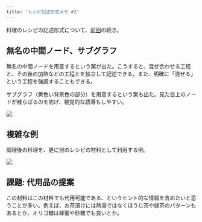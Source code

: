 ```yaml
---
title: 'レシピ記述形式メモ #2'
---
```

料理のレシピの記述形式について、[前回](https://r7kamura.com/articles/2022-05-13-mermaid-recipe-memo)の続き。

無名の中間ノード、サブグラフ
--------------

無名の中間ノードを用意するという案が出た。こうすると、混ぜ合わせる工程と、その後の加熱などの工程とを独立して記述できる。また、明確に「混ぜる」という工程を強調することもできる。

サブグラフ（黄色い背景色の部分）を用意するという案も出た。見た目上のノードが散らばるのを防げ、視覚的な誘導もしやすい。

![](https://lh3.googleusercontent.com/qUIq_ctkyHn24vgNMnhfZSgXDk1OjRcfY0xInXGCvG9rI_s7WPKZPhyXhfWFdtrcFXnN7x91B09KrM7dBPJvYxwGmr_xKGG6jVwe-D-3HSMmXSDgNUdlluEiwh8Tinh_Bs3X20sZDscztS4zDSY4AvWJ4aoOOV7aBlYhUn5ePkDjXJSZG4kb82rF)

複雑な例
----

調理後の料理を、更に別のレシピの材料として利用する例。

![](https://lh5.googleusercontent.com/NIp82ttUWUNEkV6YtmWc78K0J0sGeqAOcFvT4o_L_Pdo2_M7BeZpwjaOGC1uI_1sdm1EgVQxcqrn0nqDlmQc-AcbqZRTFtsmIOW0wWgNxDmVAjxLwaUEg1f277VFJkzgZLxVw2B8WzQwrMXll4M8TbfkueZREFQngLE8BOHLoFFOuGuZ73wma2Ai)

課題: 代用品の提案
----------

この材料はこの材料でも代用可能である、というヒント的な情報を含めたいと思うことが多い。例えば、お茶漬けには熱湯ではなくほうじ茶や緑茶のパターンもあるとか、オリゴ糖は蜂蜜や砂糖でも良いとか。
